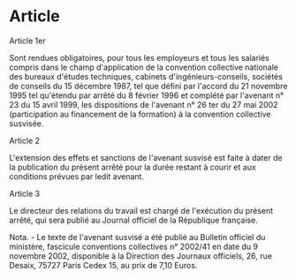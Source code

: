 # Article

  
 Article 1er  
  
 Sont rendues obligatoires, pour tous les employeurs et tous les salariés compris dans le champ d'application de la convention collective nationale des bureaux d'études techniques, cabinets d'ingénieurs-conseils, sociétés de conseils du 15 décembre 1987, tel que défini par l'accord du 21 novembre 1995 tel qu'étendu par arrêté du 8 février 1996 et complété par l'avenant n° 23 du 15 avril 1999, les dispositions de l'avenant n° 26 ter du 27 mai 2002 (participation au financement de la formation) à la convention collective susvisée.  
  
 Article 2  
  
 L'extension des effets et sanctions de l'avenant susvisé est faite à dater de la publication du présent arrêté pour la durée restant à courir et aux conditions prévues par ledit avenant.  
  
 Article 3  
  
 Le directeur des relations du travail est chargé de l'exécution du présent arrêté, qui sera publié au Journal officiel de la République française.  
  
 Nota. - Le texte de l'avenant susvisé a été publié au Bulletin officiel du ministère, fascicule conventions collectives n° 2002/41 en date du 9 novembre 2002, disponible à la Direction des Journaux officiels, 26, rue Desaix, 75727 Paris Cedex 15, au prix de 7,10 Euros.  
  
  

